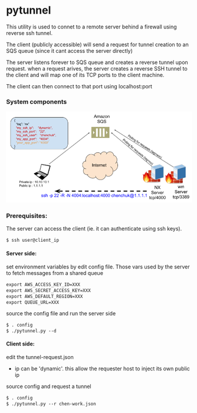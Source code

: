 # pytunnel

This utility is used to connet to a remote server behind a firewall using reverse ssh tunnel.

The client (publicly accessible) will send a request for tunnel creation to an SQS queue (since it cant access the server directly)

The server listens forever to SQS queue and creates a reverse tunnel upon request. 
when a request arives, the server creates a reverse SSH tunnel to the client and will map one of
its TCP ports to the client machine.

The client can then connect to that port using localhost:port

### System components
![](pytunnel.png)


### Prerequisites:
The server can access the client (ie. it can authenticate using ssh keys).
```
$ ssh user@client_ip
```

#### Server side:
set environment variables by edit config file. Those vars used by the server to fetch messages from a shared queue
    
    export AWS_ACCESS_KEY_ID=XXX
    export AWS_SECRET_ACCESS_KEY=XXX
    export AWS_DEFAULT_REGION=XXX
    export QUEUE_URL=XXX

source the config file and run the server side

    $ . config
    $ ./pytunnel.py --d

#### Client side:
edit the tunnel-request.json 
   - ip can be 'dynamic'. this allow the requester host to inject its own public ip

source config and request a tunnel
    
    $ . config
    $ ./pytunnel.py --r chen-work.json



